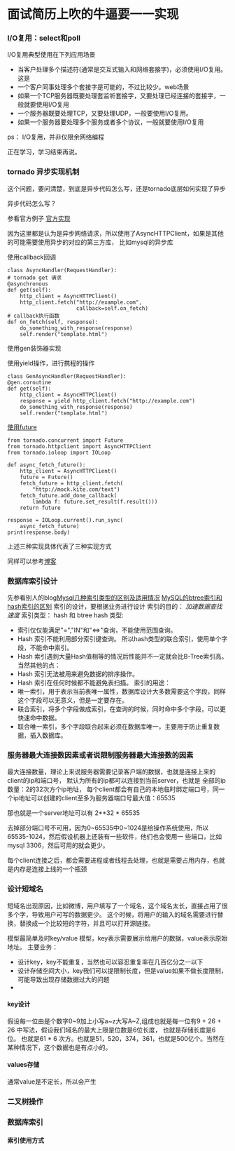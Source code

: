 # 面试简历上吹的牛逼要一一实现

### I/O复用：select和poll

I/O复用典型使用在下列应用场景
* 当客户处理多个描述符(通常是交互式输入和网络套接字)，必须使用I/O复用。这是
* 一个客户同事处理多个套接字是可能的，不过比较少。web场景
* 如果一个TCP服务器既要处理套监听套接字，又要处理已经连接的套接字，一般就要使用I/O复用
* 一个服务器既要处理TCP，又要处理UDP，一般要使用I/O复用。
* 如果一个服务器要处理多个服务或者多个协议，一般就要使用I/O复用

ps： I/O复用，并非仅限余网络编程

正在学习，学习结束再说。


### tornado 异步实现机制

这个问题，要问清楚，到底是异步代码怎么写，还是tornado底层如何实现了异步

异步代码怎么写？

参看官方例子
[官方实现](http://www.tornadoweb.org/en/stable/gen.html)

因为这里都是认为是异步网络请求，所以使用了AsyncHTTPClient，如果是其他的可能需要使用异步的对应的第三方库，
比如mysql的异步库

使用callback回调

    class AsyncHandler(RequestHandler):
    # tornado get 请求
    @asynchronous
    def get(self):
        http_client = AsyncHTTPClient()
        http_client.fetch("http://example.com",
                          callback=self.on_fetch)
    # callback执行函数
    def on_fetch(self, response):
        do_something_with_response(response)
        self.render("template.html")

使用gen装饰器实现

使用yield操作，进行携程的操作

    class GenAsyncHandler(RequestHandler):
    @gen.coroutine
    def get(self):
        http_client = AsyncHTTPClient()
        response = yield http_client.fetch("http://example.com")
        do_something_with_response(response)
        self.render("template.html")

[使用future](https://kite.com/docs/python;tornado.concurrent.Future)


    from tornado.concurrent import Future
    from tornado.httpclient import AsyncHTTPClient
    from tornado.ioloop import IOLoop

    def async_fetch_future():
        http_client = AsyncHTTPClient()
        future = Future()
        fetch_future = http_client.fetch(
            "http://mock.kite.com/text")
        fetch_future.add_done_callback(
            lambda f: future.set_result(f.result()))
        return future

    response = IOLoop.current().run_sync(
        async_fetch_future)
    print(response.body)
    

上述三种实现具体代表了三种实现方式

同样可以参考[博客](http://www.jianshu.com/p/31fae7dd05ba)

### 数据库索引设计
先参看别人的blog[Mysql几种索引类型的区别及适用情况](http://www.cnblogs.com/yuan-shuai/p/3225417.html)
[MySQL的btree索引和hash索引的区别](http://www.cnblogs.com/vicenteforever/articles/1789613.html#undefined)
索引的设计，要根据业务进行设计
索引的目的： *加速数据查找速度*
索引类型： hash 和 btree
hash 类型:
* 索引仅仅能满足"=","IN"和"<=>"查询，不能使用范围查询。 
* Hash 索引不能利用部分索引键查询。 所以hash类型的联合索引，使用单个字段，不能命中索引。
* Hash 索引遇到大量Hash值相等的情况后性能并不一定就会比B-Tree索引高。 
当然其他的点：
* Hash 索引无法被用来避免数据的排序操作。 
* Hash 索引在任何时候都不能避免表扫描。
索引的用途：
* 唯一索引，用于表示当前表唯一属性，数据库设计大多数需要这个字段，同样这个字段可以无意义，但是一定要存在。
* 联合索引，将多个字段做成索引，在查询的时候，同时命中多个字段，可以更快速命中数据。
* 联合唯一索引，多个字段联合起来必须在数据库唯一，主要用于防止重复数据，插入数据库。


### 服务器最大连接数因素或者说限制服务器最大连接数的因素

最大连接数量，理论上来说服务器需要记录客户端的数据，也就是连接上来的client的ip和端口号，
默认为所有的ip都可以连接到当前server，也就是 全部的ip数量：2的32次方个ip地址，
每个client都会有自己的本地临时绑定端口号，同一个ip地址可以创建的client至多为服务器端口号最大值：65535

那也就是一个server地址可以有 2**32 * 65535

去掉部分端口号不可用，因为0~65535中0~1024是给操作系统使用，所以65535-1024，然后假设机器上还装有一些软件，他们也会使用一
些端口，比如mysql 3306，然后可用的就会更少。

每个client连接之后，都会需要进程或者线程去处理，也就是需要占用内存，也就是内存是连接上线的一个瓶颈


### 设计短域名

短域名出现原因，比如微博，用户填写了一个域名，这个域名太长，直接占用了很多个字，导致用户可写的数据更少。
这个时候，将用户的输入的域名需要进行替换，替换成一个比较短的字符，并且可以打开源链接。

模型最简单及时key/value 模型，key表示需要展示给用户的数据，value表示原始地址。
主要业务：
* 设计key，key不能重复，当然也可以容忍重复率在几百亿分之一以下
* 设计存储空间大小，key我们可以提限制长度，但是value如果不做长度限制，可能导致出现存储数据过大的问题
* 
#### key设计
假设每一位由是个数字0~9加上小写a~z大写A~Z,组成也就是每一位有9 + 26 + 26 中写法，假设我们域名的最大上限是位数是6位长度，
也就是存储长度是6位。
也就是61 * 6 次方。也就是51，520，374，361，也就是500亿个。当然在某种情况下，这个数据也是有点小的。

#### values存储

通常value是不定长，所以会产生




### 二叉树操作


### 数据库索引

#### 索引使用方式


